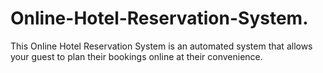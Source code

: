 # Online-Hotel-Reservation-System.
This Online Hotel Reservation System is an automated system that allows your guest to plan their bookings online at their convenience. 

